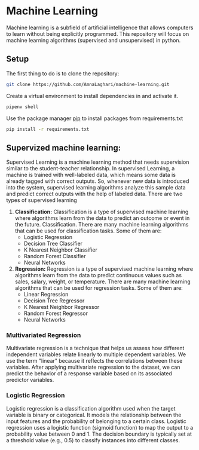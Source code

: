 # Machine Learning

Machine learning is a subfield of artificial intelligence that allows computers to learn without being explicitly programmed. This repository will focus on machine learning algorithms (supervised and unsupervised) in python. 

## Setup

The first thing to do is to clone the repository:

```bash 
git clone https://github.com/AmnaLaghari/machine-learning.git
```
Create a virtual environment to install dependencies in and activate it.

```bash
pipenv shell
```
Use the package manager [pip](https://pip.pypa.io/en/stable/) to install packages from requirements.txt

```bash
pip install -r requirements.txt
```

## Supervized machine learning:

Supervised Learning is a machine learning method that needs supervision similar to the student-teacher relationship. In supervised Learning, a machine is trained with well-labeled data, which means some data is already tagged with correct outputs. So, whenever new data is introduced into the system, supervised learning algorithms analyze this sample data and predict correct outputs with the help of labeled data. There are two types of supervised learning

1. __Classification:__ Classification is a type of supervised machine learning where algorithms learn from the data to predict an outcome or event in the future. Classification. There are many machine learning algorithms that can be used for classification tasks. Some of them are:
   * Logistic Regression
   * Decision Tree Classifier
   * K Nearest Neighbor Classifier
   * Random Forest Classifier
   * Neural Networks
2. __Regression:__ Regression is a type of supervised machine learning where algorithms learn from the data to predict continuous values such as sales, salary, weight, or temperature.
There are many machine learning algorithms that can be used for regression tasks. Some of them are:
   * Linear Regression
   * Decision Tree Regressor
   * K Nearest Neighbor Regressor
   * Random Forest Regressor
   * Neural Networks


### Multivariated Regression

Multivariate regression is a technique that helps us assess how different independent variables relate linearly to multiple dependent variables. We use the term "linear" because it reflects the correlations between these variables. After applying multivariate regression to the dataset, we can predict the behavior of a response variable based on its associated predictor variables.

### Logistic Regression

Logistic regression is a classification algorithm used when the target variable is binary or categorical. It models the relationship between the input features and the probability of belonging to a certain class. Logistic regression uses a logistic function (sigmoid function) to map the output to a probability value between 0 and 1. The decision boundary is typically set at a threshold value (e.g., 0.5) to classify instances into different classes.